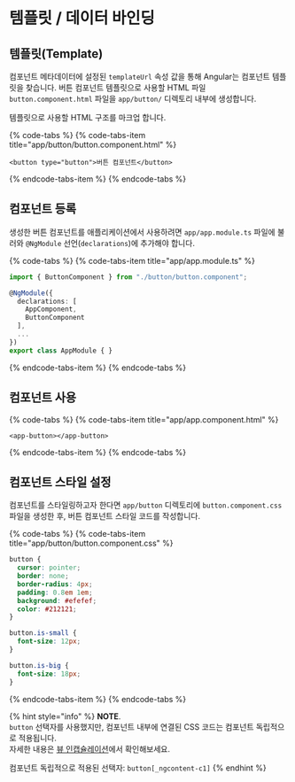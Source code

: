 # 템플릿 / 데이터 바인딩

## 템플릿\(Template\)

컴포넌트 메타데이터에 설정된 `templateUrl` 속성 값을 통해 Angular는 컴포넌트 템플릿을 찾습니다. 버튼 컴포넌트 템플릿으로 사용할 HTML 파일 `button.component.html` 파일을 `app/button/` 디렉토리 내부에 생성합니다.

템플릿으로 사용할 HTML 구조를 마크업 합니다.

{% code-tabs %}
{% code-tabs-item title="app/button/button.component.html" %}
```markup
<button type="button">버튼 컴포넌트</button>
```
{% endcode-tabs-item %}
{% endcode-tabs %}

## 컴포넌트 등록

생성한 버튼 컴포넌트를 애플리케이션에서 사용하려면 `app/app.module.ts` 파일에 불러와 `@NgModule` 선언\(`declarations`\)에 추가해야 합니다.

{% code-tabs %}
{% code-tabs-item title="app/app.module.ts" %}
```typescript
import { ButtonComponent } from "./button/button.component";

@NgModule({
  declarations: [
    AppComponent,
    ButtonComponent
  ],
  ...
})
export class AppModule { }
```
{% endcode-tabs-item %}
{% endcode-tabs %}

## 컴포넌트 사용

{% code-tabs %}
{% code-tabs-item title="app/app.component.html" %}
```markup
<app-button></app-button>
```
{% endcode-tabs-item %}
{% endcode-tabs %}

## 컴포넌트 스타일 설정

컴포넌트를 스타일링하고자 한다면 `app/button` 디렉토리에 `button.component.css` 파일을 생성한 후, 버튼 컴포넌트 스타일 코드를 작성합니다.

{% code-tabs %}
{% code-tabs-item title="app/button/button.component.css" %}
```css
button {
  cursor: pointer;
  border: none;
  border-radius: 4px;
  padding: 0.8em 1em;
  background: #efefef;
  color: #212121;
}

button.is-small {
  font-size: 12px;
}

button.is-big {
  font-size: 18px;
}
```
{% endcode-tabs-item %}
{% endcode-tabs %}

{% hint style="info" %}
**NOTE**.  
`button` 선택자를 사용했지만, 컴포넌트 내부에 연결된 CSS 코드는 컴포넌트 독립적으로 적용됩니다.   
자세한 내용은 [뷰 인캡슐레이션](https://uid.gitbook.io/angular/~/edit/primary/components/template-data-binding)에서 확인해보세요. 

컴포넌트 독립적으로 적용된 선택자: `button[_ngcontent-c1]`
{% endhint %}





